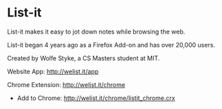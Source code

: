 List-it
=======

List-it makes it easy to jot down notes while browsing the web.

List-it began 4 years ago as a Firefox Add-on and has over 20,000 users.

Created by Wolfe Styke, a CS Masters student at MIT.

Website App: http://welist.it/app

Chrome Extension: http://welist.it/chrome
- Add to Chrome: http://welist.it/chrome/listit_chrome.crx
